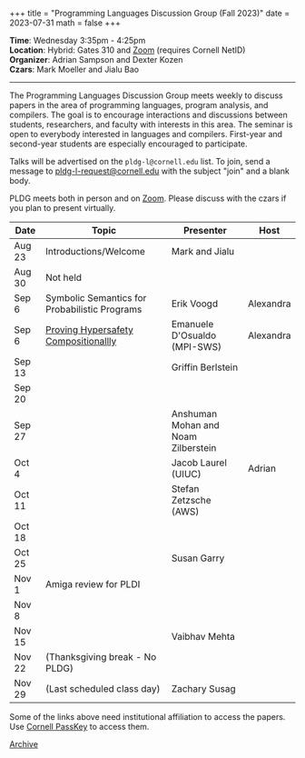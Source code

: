 +++
title = "Programming Languages Discussion Group (Fall 2023)"
date = 2023-07-31
math = false
+++

**Time**: Wednesday 3:35pm - 4:25pm <br/>
**Location**: Hybrid: Gates 310 and [Zoom][] (requires Cornell NetID) <br/>
**Organizer**: Adrian Sampson and Dexter Kozen <br/>
**Czars**: Mark Moeller and Jialu Bao

---

The Programming Languages Discussion Group meets weekly to discuss papers in the
area of programming languages, program analysis, and compilers. The goal is to
encourage interactions and discussions between students, researchers, and
faculty with interests in this area. The seminar is open to everybody interested
in languages and compilers. First-year and second-year students are especially
encouraged to participate. 

Talks will be advertised on the `pldg-l@cornell.edu` list. To join, send a
message to [pldg-l-request@cornell.edu][join-pldg] with the subject "join" and a
blank body.

PLDG meets both in person and on [Zoom][]. Please discuss with the czars if you
plan to present virtually.


| Date    | Topic                    | Presenter       | Host |
|---------|--------------------------|-----------------|------|
| Aug 23  | Introductions/Welcome    | Mark and Jialu  |      |
| Aug 30  | Not held                 |                 |      |
| Sep 6   | Symbolic Semantics for Probabilistic Programs | Erik Voogd      | Alexandra |
| Sep 6   | [Proving Hypersafety Compositionallly][phc] | Emanuele D'Osualdo (MPI-SWS) | Alexandra |
| Sep 13  |                          | Griffin Berlstein |      |
| Sep 20  |                          |                 |      |
| Sep 27  |                          | Anshuman Mohan and Noam Zilberstein |      |
| Oct 4   |                          | Jacob Laurel (UIUC)  | Adrian |
| Oct 11  |                          | Stefan Zetzsche (AWS) |      |
| Oct 18  |                          |                 |      |
| Oct 25  |                          | Susan Garry     |      |
| Nov 1   | Amiga review for PLDI    |                 |      |
| Nov 8   |                          |                 |      |
| Nov 15  |                          | Vaibhav Mehta   |      |
| Nov 22  | (Thanksgiving break - No PLDG)     |                 |      |
| Nov 29  | (Last scheduled class day)  | Zachary Susag |      |


Some of the links above need institutional affiliation to access the papers.
Use [Cornell PassKey](https://www.library.cornell.edu/services/apps/passkey)
to access them.

[Archive](../)

[join-pldg]: mailto:pldg-l-request@cornell.edu?subject=join
[zoom]: https://cornell.zoom.us/j/231639869?pwd=UHNVcnY3ZXVydk5pcTRyQk5ncEhJZz09
[phc]: https://arxiv.org/abs/2209.07448
